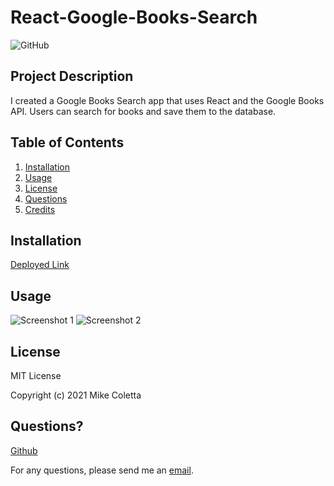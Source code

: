 # React-Google-Books-Search

![GitHub](https://img.shields.io/github/license/MikeColetta/React-Google-Books-Search)

## Project Description

I created a Google Books Search app that uses React and the Google Books API. Users can search for books and save them to the database.

## Table of Contents
1. [Installation](#installation)
2. [Usage](#usage)
3. [License](#license)
4. [Questions](#questions)
5. [Credits](#credits)

## Installation
[Deployed Link](https://coletta-react-google-books.herokuapp.com/)

## Usage

![Screenshot 1](./client/src/assets/images/Screenshot1.JPG)
![Screenshot 2](./client/src/assets/images/Screenshot2.JPG)

## License
    
MIT License
    
Copyright (c) 2021 Mike Coletta
          
## Questions?
    
[Github](https://github.com/MikeColetta)
    
For any questions, please send me an [email](mailto:coletta.mike@gmail.com).
